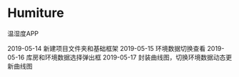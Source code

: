 # Humiture
温湿度APP

2019-05-14 新建项目文件夹和基础框架
2019-05-15 环境数据切换查看
2019-05-16 库房和环境数据选择弹出框
2019-05-17 封装曲线图，切换环境数据动态更新曲线图

